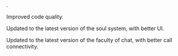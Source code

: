 .

Improved code quality.

Updated to the latest version of the soul system, with better UI.

Updated to the latest version of the faculty of chat, with better call connectivity.